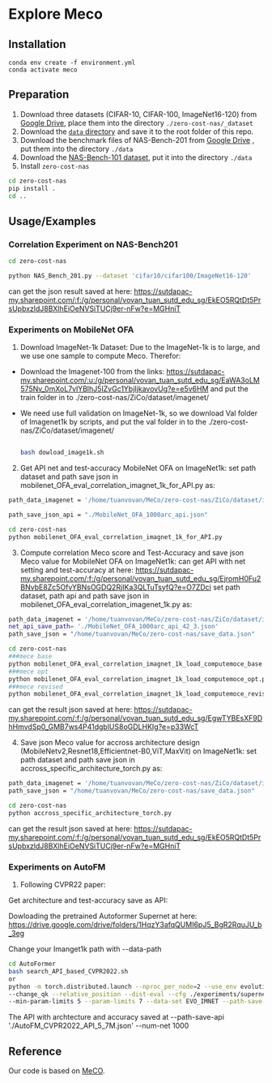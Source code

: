 # Explore Meco

## Installation

```
conda env create -f environment.yml
conda activate meco
```

## Preparation

1. Download three datasets (CIFAR-10, CIFAR-100, ImageNet16-120) from [Google Drive](https://drive.google.com/drive/folders/1T3UIyZXUhMmIuJLOBMIYKAsJknAtrrO4),  place them into the directory `./zero-cost-nas/_dataset`
2. Download the [`data` directory](https://drive.google.com/drive/folders/18Eia6YuTE5tn5Lis_43h30HYpnF9Ynqf?usp=sharing) and save it to the root folder of this repo. 
3. Download the benchmark files of NAS-Bench-201 from [Google Drive](https://drive.google.com/file/d/1SKW0Cu0u8-gb18zDpaAGi0f74UdXeGKs/view) , put them into the directory `./data`
4. Download the [NAS-Bench-101 dataset](https://storage.googleapis.com/nasbench/nasbench_only108.tfrecord), put it into the directory `./data`
5. Install `zero-cost-nas`
 ```bash
 cd zero-cost-nas
 pip install .
 cd ..
 ```

## Usage/Examples

### Correlation Experiment on NAS-Bench201

```bash
cd zero-cost-nas

python NAS_Bench_201.py --dataset 'cifar10/cifar100/ImageNet16-120'
```
can get the json result saved at here: https://sutdapac-my.sharepoint.com/:f:/g/personal/vovan_tuan_sutd_edu_sg/EkEO5RQtDt5PrsUpbxzldJ8BXlhEiOeNVSiTUCj9er-nFw?e=MGHniT


### Experiments on MobileNet OFA

1. Download ImageNet-1k Dataset:
Due to the ImageNet-1k is to large, and we use one sample to compute Meco. Therefor:
+ Download the Imagenet-100 from the links:
https://sutdapac-my.sharepoint.com/:u:/g/personal/vovan_tuan_sutd_edu_sg/EaWA3oLM575Nv_0mXoL7vlYBlhJ5IZvGc1YbjIjkavovUg?e=e5v6HM
and put the train folder in to ./zero-cost-nas/ZiCo/dataset/imagenet/

+ We need use full validation on ImageNet-1k, so we download Val folder of Imagenet1k by scripts, and put the val folder in to the ./zero-cost-nas/ZiCo/dataset/imagenet/
  ```bash

  bash dowload_image1k.sh
  ```
2. Get API net and test-accuracy MobileNet OFA on ImageNet1k:
set path dataset and path save json in mobilenet_OFA_eval_correlation_imagnet_1k_for_API.py as:
```bash
path_data_imagenet = '/home/tuanvovan/MeCo/zero-cost-nas/ZiCo/dataset/imagenet'

path_save_json_api = "./MobileNet_OFA_1000arc_api.json"
````
```bash
cd zero-cost-nas
python mobilenet_OFA_eval_correlation_imagnet_1k_for_API.py
```


3. Compute correlation Meco score and Test-Accuracy and save json Meco value for MobileNet OFA on ImageNet1k:
can get API with net setting and test-accuracy at here: https://sutdapac-my.sharepoint.com/:f:/g/personal/vovan_tuan_sutd_edu_sg/EjromH0Fu2BNvbE8Zc5OfvYBNsOGDQ2RjIKa3QLTuTsyfQ?e=O7ZDci
set path dataset, path api and path save json in mobilenet_OFA_eval_correlation_imagenet_1k.py as:
```bash
path_data_imagenet = '/home/tuanvovan/MeCo/zero-cost-nas/ZiCo/dataset/imagenet'
net_api_save_path= './MobileNet_OFA_1000arc_api_42_3.json'
path_save_json = "/home/tuanvovan/MeCo/zero-cost-nas/save_data.json"
````

```bash
cd zero-cost-nas
###mece base
python mobilenet_OFA_eval_correlation_imagnet_1k_load_computemoce_base.py
###mece opt
python mobilenet_OFA_eval_correlation_imagnet_1k_load_computemoce_opt.py
###mece revised
python mobilenet_OFA_eval_correlation_imagnet_1k_load_computemoce_revised.py
```
can get the result json saved at here: https://sutdapac-my.sharepoint.com/:f:/g/personal/vovan_tuan_sutd_edu_sg/EgwTYBEsXF9DhHmvdSp0_GMB7ws4P41dgblUS8oGDLHKIg?e=p33WcT

4. Save json Meco value for accross architecture design (MobileNetv2,Resnet18,Efficientnet-B0,ViT,MaxVit) on ImageNet1k:
set path dataset and path save json in accross_specific_architecture_torch.py as:
```bash
path_data_imagenet = '/home/tuanvovan/MeCo/zero-cost-nas/ZiCo/dataset/imagenet'
path_save_json = "/home/tuanvovan/MeCo/zero-cost-nas/save_data.json"
````
```bash
cd zero-cost-nas
python accross_specific_architecture_torch.py
```
can get the result json saved at here: https://sutdapac-my.sharepoint.com/:f:/g/personal/vovan_tuan_sutd_edu_sg/EkEO5RQtDt5PrsUpbxzldJ8BXlhEiOeNVSiTUCj9er-nFw?e=MGHniT
### Experiments on AutoFM
1. Following CVPR22 paper:

Get architecture and test-accuracy save as API:

Dowloading the pretrained Autoformer Supernet at here: https://drive.google.com/drive/folders/1HqzY3afqQUMI6pJ5_BgR2RquJU_b_3eg

Change your Imanget1k path with --data-path 
```bash
cd AutoFormer
bash search_API_based_CVPR2022.sh
or 
python -m torch.distributed.launch --nproc_per_node=2 --use_env evolution.py --data-path '/home/tuanvovan/MeCo/zero-cost-nas/ZiCo/dataset/imagenet' --gp \
--change_qk --relative_position --dist-eval --cfg ./experiments/supernet/supernet-T.yaml --resume ./supernet-tiny.pth \
--min-param-limits 5 --param-limits 7 --data-set EVO_IMNET --path-save-api './AutoFM_CVPR2022_API_5_7M.json' --num-net 1000
```
The API with archtecture and accuracy saved at --path-save-api './AutoFM_CVPR2022_API_5_7M.json' --num-net 1000

## Reference

Our code is based on [MeCO](https://github.com/HamsterMimi/MeCo).
